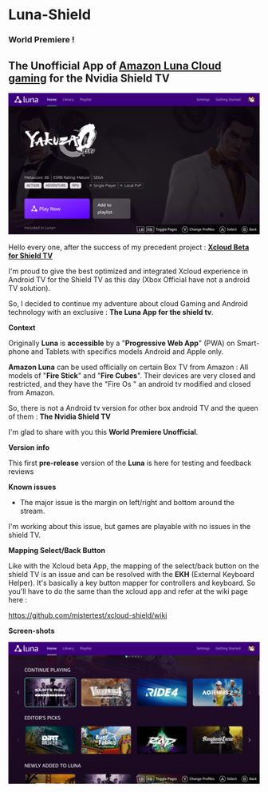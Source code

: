 # Luna-Shield 



### World Premiere !

## The Unofficial App of <u>Amazon Luna Cloud gaming</u> for the Nvidia Shield TV

![Luna_intro](https://github.com/mistertest/luna-shield/blob/main/images/luna_int6.png)




Hello every one, after the success of my precedent project : 
**[Xcloud Beta for Shield TV](https://github.com/mistertest/xcloud-shield)**

I'm proud to give the best optimized and integrated Xcloud experience in Android TV for the Shield TV as this day (Xbox Official have not a android TV solution).

So, I decided to continue my adventure about cloud Gaming and Android technology with an exclusive : **The Luna App for the shield tv**.





**Context**

Originally **Luna** is **accessible** by a "**Progressive Web App**" (PWA) on Smart-phone and Tablets with specifics models Android and Apple only. 

**Amazon Luna** can be used officially on certain Box TV from Amazon : All models of "**Fire Stick**" and "**Fire Cubes**". 
Their devices are very closed and restricted, and they have the "Fire Os " an android tv modified and closed from Amazon.

So, there is not a Android tv version for other box android TV and the queen of them : **The Nvidia Shield TV**

I'm glad to share with you this **World Premiere Unofficial**.





**Version info**

This first **pre-release** version of the **Luna** is here for testing and feedback reviews





**Known issues**

- The major issue is the margin on left/right and bottom around the stream. 

I'm working about this issue, but games are playable with no issues in the shield TV.



**Mapping Select/Back Button**

Like with the Xcloud beta App, the mapping of the select/back button on the shield TV is an issue and can be resolved with the **EKH** (External Keyboard Helper). It's basically a key button mapper for controllers and keyboard. So you'll have to do the same than the xcloud app and refer at the wiki page here :

 https://github.com/mistertest/xcloud-shield/wiki
 
 
 **Screen-shots**
 
 
 ![Xcloud_beta_home_icon](https://github.com/mistertest/luna-shield/blob/main/images/luna_int1.png)
